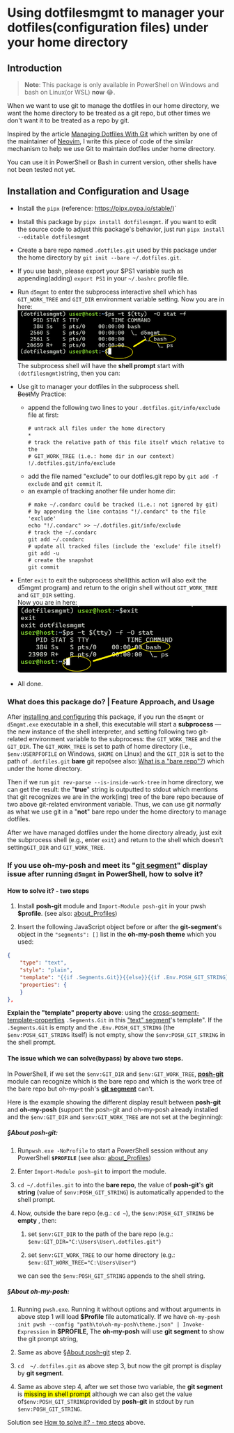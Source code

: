 # Using dotfilesmgmt to manager your dotfiles(configuration files) under your home directory

## Introduction

> **Note**: This package is only available in PowerShell on Windows and bash on Linux(or WSL) **now** 😂.

When we want to use git to manage the dotfiles in our home directory, we want the home directory to be treated as a git repo, but other times we don't want it to be treated as a repo by git.

Inspired by the article [Managing Dotfiles With Git](https://gpanders.com/blog/managing-dotfiles-with-git/) which written by one of the maintainer of [Neovim](https://neovim.io/), I write this piece of code of the similar mechanism to help we use Git to maintain dotfiles under home directory.

You can use it in PowerShell or Bash in current version, other shells have not been tested not yet.

## Installation and Configuration and Usage

* Install the `pipx` (reference: <https://pipx.pypa.io/stable/>)`
* Install this package by `pipx install dotfilesmgmt`. if you want to edit the source code to adjust this package's behavior, just run `pipx install --editable dotfilesmgmt`
* Create a bare repo named `.dotfiles.git` used by this package under the home directory by `git init --bare ~/.dotfiles.git`.
* If you use bash, please export your \$PS1 variable such as appending(adding) `export PS1` in your
`~/.bashrc` profile file.
* Run `d5mgmt` to enter the subprocess interactive shell which has `GIT_WORK_TREE` and `GIT_DIR` environment variable setting.
  Now you are in here: ![alt text](/README.mdd/image.png)
The subprocess shell will have the **shell prompt** start with `(dotfilesmgmt)`string, then you
can:

* Use git to manager your dotfiles in the subprocess shell.  
  ~~Best~~My Practice: 
  * append the following two lines to your `.dotfiles.git/info/exclude` file at first:  
  	```
	# untrack all files under the home directory
	*
	# track the relative path of this file itself which relative to the
	# GIT_WORK_TREE (i.e.: home dir in our context)
	!/.dotfiles.git/info/exclude
	```
  * add the file named "exclude" to our dotfiles.git repo by `git add -f exclude` and `git commit` it.  
  * an example of tracking another file under home dir:
	```
	# make ~/.condarc could be tracked (i.e.: not ignored by git)
	# by appending the line contains "!/.condarc" to the file 'exclude'
	echo "!/.condarc" >> ~/.dotfiles.git/info/exclude
	# track the ~/.condarc
	git add ~/.condarc
	# update all tracked files (include the 'exclude' file itself)
	git add -u
	# create the snapshot
	git commit
	```
* Enter `exit` to exit the subprocess shell(this action will also exit the d5mgmt program) and return to the origin shell without `GIT_WORK_TREE` and `GIT_DIR` setting.  
  Now you are in here:  
  ![alt text](/README.mdd/image2.png)
* All done.

### What does this package do? | Feature Approach, and Usage

After [installing and configuring](#installation-and-configuration) this package, if you run the `d5mgmt` or `d5mgmt.exe` executable in a shell, this executable will start a **subprocess** — the new instance of the shell interpreter, and setting following two git-related environment variable to the subprocess: the `GIT_WORK_TREE` and the `GIT_DIR`. The `GIT_WORK_TREE` is set to path of home directory (i.e., `$env:USERPFOFILE` on Windows, `$HOME` on LInux) and the `GIT_DIR` is set to the path of `.dotfiles.git` **bare** git repo(see also: [What is a "bare repo"?](https://git-scm.com/docs/gitglossary#Documentation/gitglossary.txt-aiddefbarerepositoryabarerepository)) which under the home directory.

Then if we run `git rev-parse --is-inside-work-tree` in home directory, we can get the result: the "**true**" string is outputted to stdout which mentions that git recognizes we are in the work(ing) tree of the bare repo because of two above git-related environment variable. Thus, we can use git *normally* as what we use git in a "**not**" bare repo under the home directory to manage dotfiles.

After we have managed dotfiles under the home directory already, just exit the subprocess shell (e.g., enter `exit`) and return to the shell which doesn't setting`GIT_DIR` and `GIT_WORK_TREE`.

### If you use oh-my-posh and meet its "[git segment](https://ohmyposh.dev/docs/segments/scm/git)" display issue after running `d5mgmt` in PowerShell, how to solve it?

#### How to solve it? - two steps

1. Install **posh-git** module and `Import-Module posh-git` in your pwsh **\$profile**. (see also: [about_Profiles](https://learn.microsoft.com/en-us/powershell/module/microsoft.powershell.core/about/about_profiles?view=powershell-7.4))

2. Insert the following JavaScript object before or after the **git-segment**'s object in the `"segments": []` list in the **oh-my-posh theme** which you used:

```json
{
	"type": "text",
	"style": "plain",
	"template": "{{if .Segments.Git}}{{else}}{{if .Env.POSH_GIT_STRING}}git:{{ .Env.POSH_GIT_STRING }}{{end}}{{end}}",
	"properties": {
	}
},
```

**Explain the "template" property above**: using the [cross-segment-template-properties](https://ohmyposh.dev/docs/configuration/templates#cross-segment-template-properties) `.Segments.Git` in this ["text" segment](https://ohmyposh.dev/docs/segments/system/text)'s template". If the `.Segments.Git` is empty and the `.Env.POSH_GIT_STRING` (the `$env:POSH_GIT_STRING` itself) is not empty, show the `$env:POSH_GIT_STRING` in the shell prompt.

#### The issue which we can solve(bypass) by above two steps.

In PowerShell,   if we set the `$env:GIT_DIR` and `$env:GIT_WORK_TREE`, [**posh-git**](https://github.com/dahlbyk/posh-git) module can  recognize which is the bare repo and which is the work tree of the bare repo but oh-my-posh's [**git segment**](https://ohmyposh.dev/docs/segments/scm/git) can't. 

Here is the example showing the different display result between **posh-git** and **oh-my-posh** (support the posh-git and oh-my-posh already installed and the `$env:GIT_DIR` and `$env:GIT_WORK_TREE` are not set at the beginning):

##### §About **posh-git**:

1. Run`pwsh.exe -NoProfile` to start a PowerShell session without any PowerShell **`$PROFILE`** (see also: [about_Profiles](https://learn.microsoft.com/en-us/powershell/module/microsoft.powershell.core/about/about_profiles?view=powershell-7.4))

2. Enter `Import-Module posh-git` to import the module.

3. `cd ~/.dotfiles.git` to into the **bare repo**, the value of **posh-git**'s **git string** (value of `$env:POSH_GIT_STRING`) is automatically appended to the shell prompt.

4. Now, outside the bare repo (e.g.: `cd ~`), the `$env:POSH_GIT_STRING` be **empty** , then:

   1. set `$env:GIT_DIR` to the path of the bare repo (e.g.: `$env:GIT_DIR="C:\Users\User\.dotfiles.git"`)

   2. set `$env:GIT_WORK_TREE` to our home directory (e.g.: `$env:GIT_WORK_TREE="C:\Users\User"`)

   we can see the `$env:POSH_GIT_STRING` appends to the   shell string.

##### §About **oh-my-posh**:

1. Running `pwsh.exe`. Running it without options and without arguments in above step 1 will load **\$Profile** file automatically. If we have `oh-my-posh init pwsh --config "path\to\oh-my-posh\theme.json" | Invoke-Expression` in **$PROFILE**, The **oh-my-posh** will use **git segment** to show the git prompt string,

2. Same as above §[About posh-git](#about-posh-git) step 2.
3. `cd  ~/.dotfiles.git` as above step 3, but now the git prompt is display by **git segment**.
4. Same as above step 4, after we set those two variable, the **git segment** is <mark>missing in shell prompt</mark> although we can also get the value of`$env:POSH_GIT_STRING`provided by **posh-git** in stdout by run `$env:POSH_GIT_STRING`.

Solution see [How to solve it? - two steps](#how-to-solve-it---two-steps) above.
